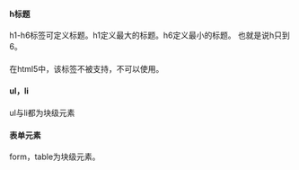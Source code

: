 #### h标题

h1-h6标签可定义标题。h1定义最大的标题。h6定义最小的标题。 也就是说h只到6。

#### <center></center>

在html5中，该标签不被支持，不可以使用。

#### ul，li

ul与li都为块级元素

#### 表单元素

form，table为块级元素。
